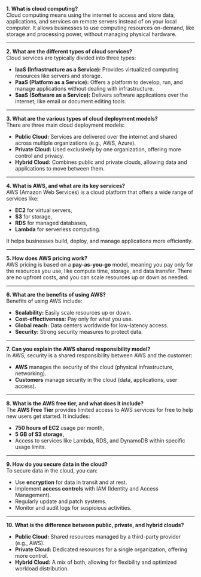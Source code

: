 **1. What is cloud computing?**  
Cloud computing means using the internet to access and store data, applications, and services on remote servers instead of on your local computer. It allows businesses to use computing resources on-demand, like storage and processing power, without managing physical hardware.

---

**2. What are the different types of cloud services?**  
Cloud services are typically divided into three types:
- **IaaS (Infrastructure as a Service):** Provides virtualized computing resources like servers and storage.
- **PaaS (Platform as a Service):** Offers a platform to develop, run, and manage applications without dealing with infrastructure.
- **SaaS (Software as a Service):** Delivers software applications over the internet, like email or document editing tools.

---

**3. What are the various types of cloud deployment models?**  
There are three main cloud deployment models:
- **Public Cloud:** Services are delivered over the internet and shared across multiple organizations (e.g., AWS, Azure).
- **Private Cloud:** Used exclusively by one organization, offering more control and privacy.
- **Hybrid Cloud:** Combines public and private clouds, allowing data and applications to move between them.

---

**4. What is AWS, and what are its key services?**  
AWS (Amazon Web Services) is a cloud platform that offers a wide range of services like:
- **EC2** for virtual servers,
- **S3** for storage,
- **RDS** for managed databases,
- **Lambda** for serverless computing.

It helps businesses build, deploy, and manage applications more efficiently.

---

**5. How does AWS pricing work?**  
AWS pricing is based on a **pay-as-you-go** model, meaning you pay only for the resources you use, like compute time, storage, and data transfer. There are no upfront costs, and you can scale resources up or down as needed.

---

**6. What are the benefits of using AWS?**  
Benefits of using AWS include:
- **Scalability:** Easily scale resources up or down.
- **Cost-effectiveness:** Pay only for what you use.
- **Global reach:** Data centers worldwide for low-latency access.
- **Security:** Strong security measures to protect data.

---

**7. Can you explain the AWS shared responsibility model?**  
In AWS, security is a shared responsibility between AWS and the customer:
- **AWS** manages the security of the cloud (physical infrastructure, networking).
- **Customers** manage security in the cloud (data, applications, user access).

---

**8. What is the AWS free tier, and what does it include?**  
The **AWS Free Tier** provides limited access to AWS services for free to help new users get started. It includes:
- **750 hours of EC2** usage per month,
- **5 GB of S3 storage,**
- Access to services like Lambda, RDS, and DynamoDB within specific usage limits.

---

**9. How do you secure data in the cloud?**  
To secure data in the cloud, you can:
- Use **encryption** for data in transit and at rest.
- Implement **access controls** with IAM (Identity and Access Management).
- Regularly update and patch systems.
- Monitor and audit logs for suspicious activities.

---

**10. What is the difference between public, private, and hybrid clouds?**  
- **Public Cloud:** Shared resources managed by a third-party provider (e.g., AWS).
- **Private Cloud:** Dedicated resources for a single organization, offering more control.
- **Hybrid Cloud:** A mix of both, allowing for flexibility and optimized workload distribution.
